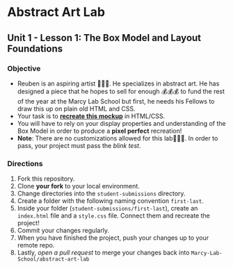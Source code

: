 # Abstract Art Lab
## Unit 1 - Lesson 1: The Box Model and Layout Foundations

### Objective
* Reuben is an aspiring artist 👨🏿‍🎨. He specializes in abstract art. He has designed a piece that he hopes to sell for enough 💰💰💰 to fund the rest of the year at the Marcy Lab School but first, he needs his Fellows to draw this up on plain old HTML and CSS.
* Your task is to [**recreate this mockup**](https://www.figma.com/proto/ntceKrzARY1rJfqGf0Vl2m/Box-Model-Lab-Abstract-Art?node-id=1%3A2&scaling=min-zoom) in HTML/CSS.
* You will have to rely on your display properties and understanding of the Box Model in order to produce a **pixel perfect** recreation!
* **Note**: There are no customizations allowed for this lab🙅🏿‍♂️. In order to pass, your project must pass the _blink test_.

### Directions
1. Fork this repository.
2. Clone **your fork** to your local environment.
3. Change directories into the `student-submissions` directory.
4. Create a folder with the following naming convention `first-last`.
5. Inside your folder (`student-submissions/first-last`), create an `index.html` file and a `style.css` file. Connect them and recreate the project!
6. Commit your changes regularly.
7. When you have finished the project, push your changes up to your remote repo.
8. Lastly, _open a pull request_ to merge your changes back into `Marcy-Lab-School/abstract-art-lab`
